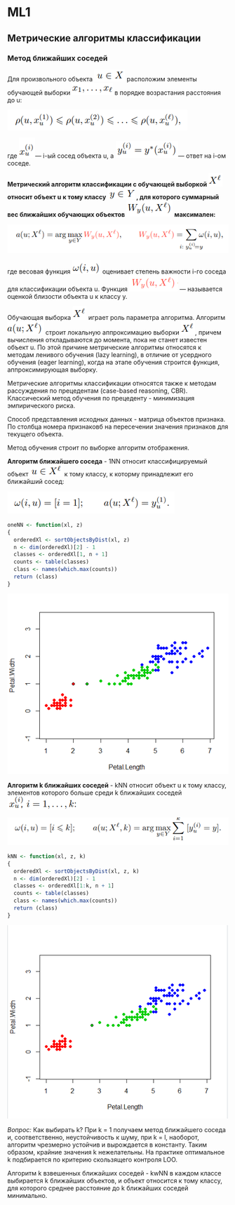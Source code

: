 # ML1

## Метрические алгоритмы классификации

### Метод ближайших соседей

Для произвольного объекта ![1](https://github.com/kristinaovc/ML1/blob/master/images/1.PNG) расположим элементы обучающей выборки ![2](https://github.com/kristinaovc/ML1/blob/master/images/2.PNG) в порядке возрастания расстояния до u:

![3](https://github.com/kristinaovc/ML1/blob/master/images/3.PNG)

где ![4](https://github.com/kristinaovc/ML1/blob/master/images/4.PNG)— i-ый сосед объекта u, а ![5](https://github.com/kristinaovc/ML1/blob/master/images/5.PNG)— ответ на i-ом соседе.

**Метрический алгоритм классификации с обучающей выборкой ![6](https://github.com/kristinaovc/ML1/blob/master/images/6.PNG) относит объект u к тому классу ![7](https://github.com/kristinaovc/ML1/blob/master/images/7.PNG) , для которого суммарный вес ближайших обучающих объектов ![8](https://github.com/kristinaovc/ML1/blob/master/images/8.PNG) максимален:**

 ![9](https://github.com/kristinaovc/ML1/blob/master/images/9.PNG)
 
 где весовая функция ![10](https://github.com/kristinaovc/ML1/blob/master/images/10.PNG) оценивает степень важности i-го соседа для классификации объекта u. Функция ![11](https://github.com/kristinaovc/ML1/blob/master/images/11.PNG) — называется оценкой близости объекта u к классу y.

Обучающая выборка ![6](https://github.com/kristinaovc/ML1/blob/master/images/6.PNG)  играет роль параметра алгоритма. Алгоритм ![12](https://github.com/kristinaovc/ML1/blob/master/images/12.PNG) строит локальную аппроксимацию выборки ![6](https://github.com/kristinaovc/ML1/blob/master/images/6.PNG), причем вычисления откладываются до момента, пока не станет известен объект u. По этой причине метрические алгоритмы относятся к методам ленивого обучения (lazy learning), в отличие от усердного обучения (eager learning), когда на этапе обучения строится функция, аппроксимирующая выборку.

Метрические алгоритмы классификации относятся также к методам рассуждения по прецедентам (case-based reasoning, CBR). Классический метод обучения по прецеденту - минимизация эмпирического риска.

Способ представления исходных данных - матрица объектов признака. По столбца номера признаковб на пересечении значения признаков для текущего объекта.

Метод обучения строит по выборке алгоритм отображения.

**Алгоритм ближайшего соседа** - 1NN относит классифицируемый объект ![13](https://github.com/kristinaovc/ML1/blob/master/images/13.PNG) к тому классу, к которму принадлежит его ближайший сосед:

![14](https://github.com/kristinaovc/ML1/blob/master/images/14.PNG)

```R
oneNN <- function(xl, z)
{
  orderedXl <- sortObjectsByDist(xl, z)
  n <- dim(orderedXl)[2] - 1
  classes <- orderedXl[1, n + 1]
  counts <- table(classes)
  class <- names(which.max(counts))
  return (class)
}
```
![1nn](https://github.com/kristinaovc/ML1/blob/master/1NN.PNG)

**Алгоритм k ближайших соседей** - kNN относит объект u к тому классу, элементов которого больше среди k ближайших соседей ![15](https://github.com/kristinaovc/ML1/blob/master/images/15.PNG)

![16](https://github.com/kristinaovc/ML1/blob/master/images/16.PNG)


```R
kNN <- function(xl, z, k)
{
  orderedXl <- sortObjectsByDist(xl, z, k)
  n <- dim(orderedXl)[2] - 1
  classes <- orderedXl[1:k, n + 1]	
  counts <- table(classes)	
  class <- names(which.max(counts))	
  return (class)	
}
```
![knn](https://github.com/kristinaovc/ML1/blob/master/kNN.PNG)

*Вопрос:* Как выбирать k? При k = 1 получаем метод ближайшего соседа и, соответственно, неустойчивость к шуму, при k = l, наоборот, алгоритм чрезмерно устойчив и вырождается в константу. Таким образом, крайние значения k нежелательны. На практике оптимальное k подбирается по критерию скользящего контроля LOO.


Алгоритм k взвешенных ближайших соседей - kwNN в каждом классе выбирается k ближайших объектов, и объект относится к тому классу, для которого среднее расстояние до k ближайших соседей минимально.
